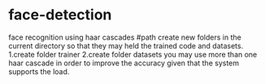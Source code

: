 # face-detection
face recognition using haar cascades
#path
create new folders in the current directory so that they may held the trained code and datasets.
1.create folder trainer 
2.create folder datasets
you may use more than one haar cascade in order to improve the accuracy given that the system supports the load.
